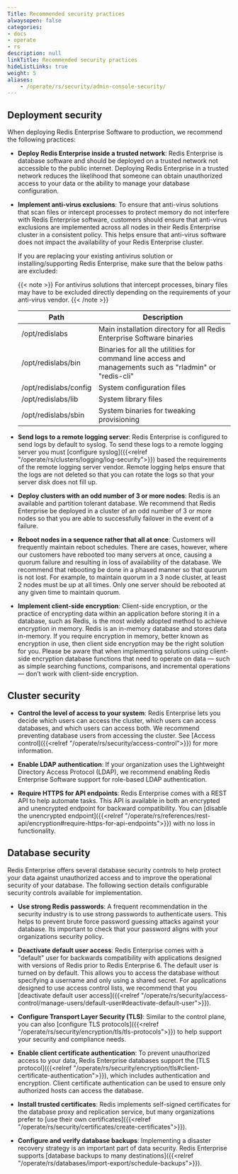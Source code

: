 ```yaml
---
Title: Recommended security practices
alwaysopen: false
categories:
- docs
- operate
- rs
description: null
linkTitle: Recommended security practices
hideListLinks: true
weight: 5
aliases:
    - /operate/rs/security/admin-console-security/
---
```


## Deployment security

When deploying Redis Enterprise Software to production, we recommend the following practices:

- **Deploy Redis Enterprise inside a trusted network**:  Redis Enterprise is database software and should be deployed on a trusted network not accessible to the public internet. Deploying Redis Enterprise in a trusted network reduces the likelihood that someone can obtain unauthorized access to your data or the ability to manage your database configuration.

- **Implement anti-virus exclusions**: To ensure that anti-virus solutions that scan files or intercept processes to protect memory do not interfere with Redis Enterprise software, customers should ensure that anti-virus exclusions are implemented across all nodes in their Redis Enterprise cluster in a consistent policy. This helps ensure that anti-virus software does not impact the availability of your Redis Enterprise cluster.

    If you are replacing your existing antivirus solution or installing/supporting Redis Enterprise, make sure that the below paths are excluded:

    {{< note >}}
For antivirus solutions that intercept processes, binary files may have to be excluded directly depending on the requirements of your anti-virus vendor.
    {{< /note >}}

    | **Path** | **Description** |
    |------------|-----------------|
    | /opt/redislabs | Main installation directory for all Redis Enterprise Software binaries |
    | /opt/redislabs/bin | Binaries for all the utilities for command line access and managements such as "rladmin" or "redis-cli" |
    | /opt/redislabs/config | System configuration files |
    | /opt/redislabs/lib | System library files |
    | /opt/redislabs/sbin | System binaries for tweaking provisioning |

- **Send logs to a remote logging server**: Redis Enterprise is configured to send logs by default to syslog. To send these logs to a remote logging server you must [configure syslog]({{<relref "/operate/rs/clusters/logging/log-security">}}) based the requirements of the remote logging server vendor. Remote logging helps ensure that the logs are not deleted so that you can rotate the logs so that your server disk does not fill up.

- **Deploy clusters with an odd number of 3 or more nodes**: Redis is an available and partition tolerant database. We recommend that Redis Enterprise be deployed in a cluster of an odd number of 3 or more nodes so that you are able to successfully failover in the event of a failure.

- **Reboot nodes in a sequence rather that all at once**: Customers will frequently maintain reboot schedules. There are cases, however, where our customers have rebooted too many servers at once, causing a quorum failure and resulting in loss of availability of the database. We recommend that rebooting be done in a phased manner so that quorum is not lost. For example, to maintain quorum in a 3 node cluster, at least 2 nodes must be up at all times. Only one server should be rebooted at any given time to maintain quorum.

- **Implement client-side encryption**: Client-side encryption, or the practice of encrypting data within an application before storing it in a database, such as Redis, is the most widely adopted method to achieve encryption in memory. Redis is an in-memory database and stores data in-memory. If you require encryption in memory, better known as encryption in use, then client side encryption may be the right solution for you. Please be aware that when implementing solutions using client-side encryption database functions that need to operate on data — such as simple searching functions, comparisons, and incremental operations — don’t work with client-side encryption.

## Cluster security

- **Control the level of access to your system**: Redis Enterprise lets you decide which users can access the cluster, which users can access databases, and which users can access both. We recommend preventing database users from accessing the cluster. See [Access control]({{<relref "/operate/rs/security/access-control">}}) for more information.

- **Enable LDAP authentication**: If your organization uses the Lightweight Directory Access Protocol (LDAP), we recommend enabling Redis Enterprise Software support for role-based LDAP authentication.

- **Require HTTPS for API endpoints**: Redis Enterprise comes with a REST API to help automate tasks. This API is available in both an encrypted and unencrypted endpoint for backward compatibility. You can [disable the unencrypted endpoint]({{<relref "/operate/rs/references/rest-api/encryption#require-https-for-api-endpoints">}}) with no loss in functionality.

## Database security

Redis Enterprise offers several database security controls to help protect your data against unauthorized access and to improve the operational security of your database. The following section details configurable security controls available for implementation.

- **Use strong Redis passwords**: A frequent recommendation in the security industry is to use strong passwords to authenticate users. This helps to prevent brute force password guessing attacks against your database. Its important to check that your password aligns with your organizations security policy.

- **Deactivate default user access**: Redis Enterprise comes with a "default" user for backwards compatibility with applications designed with versions of Redis prior to Redis Enterprise 6. The default user is turned on by default. This allows you to access the database without specifying a username and only using a shared secret. For applications designed to use access control lists, we recommend that you [deactivate default user access]({{<relref "/operate/rs/security/access-control/manage-users/default-user#deactivate-default-user">}}).

- **Configure Transport Layer Security (TLS)**: Similar to the control plane, you can also [configure TLS protocols]({{<relref "/operate/rs/security/encryption/tls/tls-protocols">}}) to help support your security and compliance needs.

- **Enable client certificate authentication**: To prevent unauthorized access to your data, Redis Enterprise databases support the [TLS protocol]({{<relref "/operate/rs/security/encryption/tls#client-certificate-authentication">}}), which includes authentication and encryption. Client certificate authentication can be used to ensure only authorized hosts can access the database.

- **Install trusted certificates**: Redis implements self-signed certificates for the database proxy and replication service, but many organizations prefer to [use their own certificates]({{<relref "/operate/rs/security/certificates/create-certificates">}}).

- **Configure and verify database backups**: Implementing a disaster recovery strategy is an important part of data security. Redis Enterprise supports [database backups to many destinations]({{<relref "/operate/rs/databases/import-export/schedule-backups">}}).
